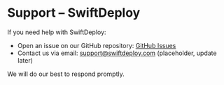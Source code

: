 # Support – SwiftDeploy

If you need help with SwiftDeploy:

- Open an issue on our GitHub repository: [GitHub Issues](https://github.com/your-username/SwiftDeploy/issues)  
- Contact us via email: support@swiftdeploy.com (placeholder, update later)  

We will do our best to respond promptly.
